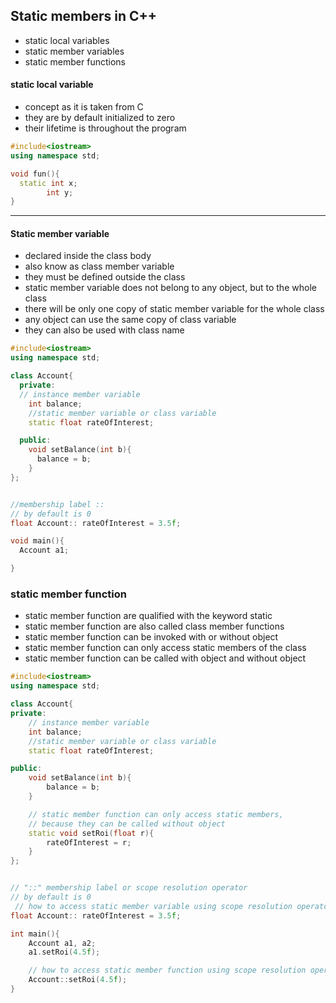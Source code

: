 ## Static members in C++

- static local variables
- static member variables
- static member functions

#### static local variable

- concept as it is taken from C
- they are by default initialized to zero
- their lifetime is throughout the program

```cpp
#include<iostream>
using namespace std;

void fun(){
  static int x;
        int y;
}
```

---

#### Static member variable

- declared inside the class body
- also know as class member variable
- they must be defined outside the class
- static member variable does not belong to any object, but to the whole class
- there will be only one copy of static member variable for the whole class
- any object can use the same copy of class variable
- they can also be used with class name

```cpp
#include<iostream>
using namespace std;

class Account{
  private:
  // instance member variable
    int balance;
    //static member variable or class variable
    static float rateOfInterest;

  public:
    void setBalance(int b){
      balance = b;
    }
};


//membership label ::
// by default is 0
float Account:: rateOfInterest = 3.5f;

void main(){
  Account a1;

}
```

### static member function

- static member function are qualified with the keyword static
- static member function are also called class member functions
- static member function can be invoked with or without object
- static member function can only access static members of the class
- static member function can be called with object and without object

```cpp
#include<iostream>
using namespace std;

class Account{
private:
    // instance member variable
    int balance;
    //static member variable or class variable
    static float rateOfInterest;

public:
    void setBalance(int b){
        balance = b;
    }

    // static member function can only access static members,
    // because they can be called without object
    static void setRoi(float r){
        rateOfInterest = r;
    }
};


// "::" membership label or scope resolution operator
// by default is 0
 // how to access static member variable using scope resolution operator
float Account:: rateOfInterest = 3.5f;

int main(){
    Account a1, a2;
    a1.setRoi(4.5f);

    // how to access static member function using scope resolution operator
    Account::setRoi(4.5f);
}
```
